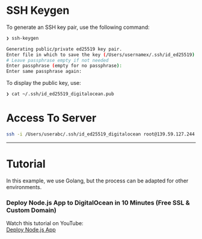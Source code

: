 # SSH Keygen

To generate an SSH key pair, use the following command:

```bash
❯ ssh-keygen

Generating public/private ed25519 key pair.
Enter file in which to save the key (/Users/usernamex/.ssh/id_ed25519): /Users/usernamex/.ssh/id_ed25519_digitalocean
# Leave passphrase empty if not needed
Enter passphrase (empty for no passphrase):
Enter same passphrase again:
```

To display the public key, use:

```bash
❯ cat ~/.ssh/id_ed25519_digitalocean.pub
```

# Access To Server

```bash
ssh -i /Users/userabc/.ssh/id_ed25519_digitalocean root@139.59.127.244
```

---

# Tutorial

In this example, we use Golang, but the process can be adapted for other environments.

### Deploy Node.js App to DigitalOcean in 10 Minutes (Free SSL & Custom Domain)

Watch this tutorial on YouTube:  
[Deploy Node.js App](https://www.youtube.com/watch?v=SSLhGanxmCg)
